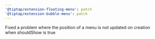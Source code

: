 ```yaml
---
'@tiptap/extension-floating-menu': patch
'@tiptap/extension-bubble-menu': patch
---
```


Fixed a problem where the position of a menu is not updated on creation when shouldShow is true
